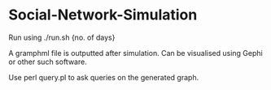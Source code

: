 Social-Network-Simulation
=========================

Run using ./run.sh {no. of days}

A gramphml file is outputted after simulation. Can be visualised using Gephi or other such software.

Use perl query.pl to ask queries on the generated graph.
